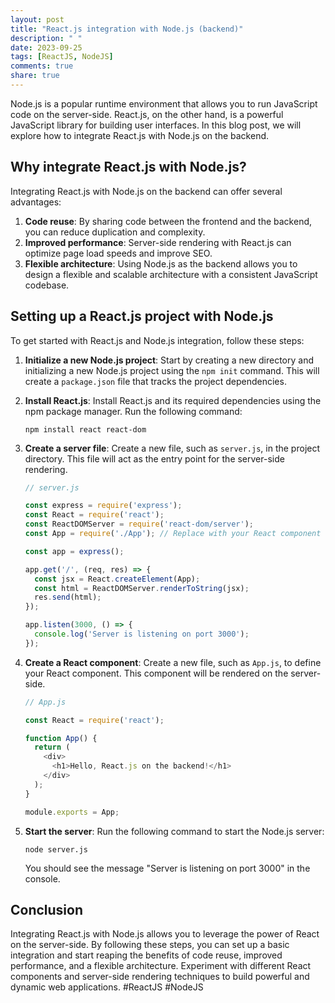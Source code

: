 ```yaml
---
layout: post
title: "React.js integration with Node.js (backend)"
description: " "
date: 2023-09-25
tags: [ReactJS, NodeJS]
comments: true
share: true
---
```


Node.js is a popular runtime environment that allows you to run JavaScript code on the server-side. React.js, on the other hand, is a powerful JavaScript library for building user interfaces. In this blog post, we will explore how to integrate React.js with Node.js on the backend.

## Why integrate React.js with Node.js?

Integrating React.js with Node.js on the backend can offer several advantages:

1. **Code reuse**: By sharing code between the frontend and the backend, you can reduce duplication and complexity.
2. **Improved performance**: Server-side rendering with React.js can optimize page load speeds and improve SEO.
3. **Flexible architecture**: Using Node.js as the backend allows you to design a flexible and scalable architecture with a consistent JavaScript codebase.

## Setting up a React.js project with Node.js

To get started with React.js and Node.js integration, follow these steps:

1. **Initialize a new Node.js project**: Start by creating a new directory and initializing a new Node.js project using the `npm init` command. This will create a `package.json` file that tracks the project dependencies.

2. **Install React.js**: Install React.js and its required dependencies using the npm package manager. Run the following command:

   ```shell
   npm install react react-dom
   ```

3. **Create a server file**: Create a new file, such as `server.js`, in the project directory. This file will act as the entry point for the server-side rendering.

   ```javascript
   // server.js

   const express = require('express');
   const React = require('react');
   const ReactDOMServer = require('react-dom/server');
   const App = require('./App'); // Replace with your React component

   const app = express();

   app.get('/', (req, res) => {
     const jsx = React.createElement(App);
     const html = ReactDOMServer.renderToString(jsx);
     res.send(html);
   });

   app.listen(3000, () => {
     console.log('Server is listening on port 3000');
   });
   ```

4. **Create a React component**: Create a new file, such as `App.js`, to define your React component. This component will be rendered on the server-side.

   ```javascript
   // App.js

   const React = require('react');

   function App() {
     return (
       <div>
         <h1>Hello, React.js on the backend!</h1>
       </div>
     );
   }

   module.exports = App;
   ```

5. **Start the server**: Run the following command to start the Node.js server:

   ```shell
   node server.js
   ```

   You should see the message "Server is listening on port 3000" in the console.

## Conclusion

Integrating React.js with Node.js allows you to leverage the power of React on the server-side. By following these steps, you can set up a basic integration and start reaping the benefits of code reuse, improved performance, and a flexible architecture. Experiment with different React components and server-side rendering techniques to build powerful and dynamic web applications. #ReactJS #NodeJS